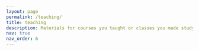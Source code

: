 ```yaml
---
layout: page
permalink: /teaching/
title: teaching
description: Materials for courses you taught or classes you made study guides for. Replace this text with your description.
nav: true
nav_order: 6
---
```

<!-- 
This page could be used for courses you've taught or TA'd. Or for courses you've made study guides/flashcards for. Especially if you still have them, could be a place to amalgamate stuff? OR maybe you can get creative and do something else. 

For now, this page is assumed to be a static description (i.e. just text on a page). But you could convert this to a collection similar to `_projects/`, so that you can have a dedicated page for each course.
 -->
